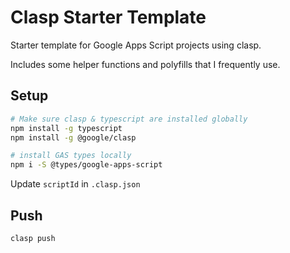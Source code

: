 # Clasp Starter Template

Starter template for Google Apps Script projects using clasp.

Includes some helper functions and polyfills that I frequently use.

## Setup

```bash
# Make sure clasp & typescript are installed globally
npm install -g typescript
npm install -g @google/clasp

# install GAS types locally
npm i -S @types/google-apps-script
```

Update `scriptId` in `.clasp.json`

## Push

```bash
clasp push
```
